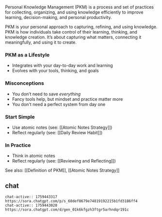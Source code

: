 Personal Knowledge Management (PKM) is a process and set of practices for collecting, organizing, and using knowledge efficiently to improve learning, decision-making, and personal productivity.

PKM is your personal approach to capturing, refining, and using knowledge.
PKM is how individuals take control of their learning, thinking, and knowledge creation.
It’s about capturing what matters, connecting it meaningfully, and using it to create.

### PKM as a Lifestyle
- Integrates with your day-to-day work and learning
- Evolves with your tools, thinking, and goals

### Misconceptions
- You don’t need to save *everything*
- Fancy tools help, but mindset and practice matter more
- You don't need a perfect system from day one

### Start Simple
- Use atomic notes (see: [[Atomic Notes Strategy]])
- Reflect regularly (see: [[Daily Review Habit]])
### In Practice
- Think in atomic notes
- Reflect regularly (see: [[Reviewing and Reflecting]])

See also: [[Definition of PKM]], [[Atomic Notes Strategy]]


## chat
```smart-chatgpt
chat-active:: 1759443317 https://sora.chatgpt.com/p/s_68def8679e74819192215b1fd3186ff4
chat-active:: 1759443028 https://sora.chatgpt.com/d/gen_01k6kfgzh3ftgr5arhndqr191c
```
